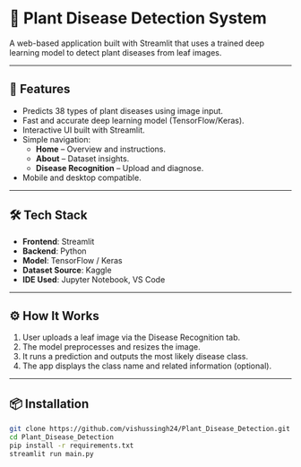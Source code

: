 # 🌿 Plant Disease Detection System

A web-based application built with Streamlit that uses a trained deep learning model to detect plant diseases from leaf images.

---

## 🚀 Features

- Predicts 38 types of plant diseases using image input.
- Fast and accurate deep learning model (TensorFlow/Keras).
- Interactive UI built with Streamlit.
- Simple navigation:
  - **Home** – Overview and instructions.
  - **About** – Dataset insights.
  - **Disease Recognition** – Upload and diagnose.
- Mobile and desktop compatible.

---

## 🛠 Tech Stack

- **Frontend**: Streamlit
- **Backend**: Python
- **Model**: TensorFlow / Keras
- **Dataset Source**: Kaggle
- **IDE Used**: Jupyter Notebook, VS Code

---

## ⚙️ How It Works

1. User uploads a leaf image via the Disease Recognition tab.
2. The model preprocesses and resizes the image.
3. It runs a prediction and outputs the most likely disease class.
4. The app displays the class name and related information (optional).

---

## 📦 Installation

```bash
git clone https://github.com/vishussingh24/Plant_Disease_Detection.git
cd Plant_Disease_Detection
pip install -r requirements.txt
streamlit run main.py
